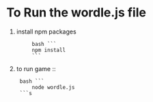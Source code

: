 # To Run the wordle.js file 

1. install npm packages
 
            bash ``` 
            npm install 
            ```

2. to run game ::  

        bash ``` 
            node wordle.js
        ```s